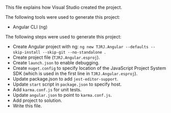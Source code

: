 This file explains how Visual Studio created the project.

The following tools were used to generate this project:
- Angular CLI (ng)

The following steps were used to generate this project:
- Create Angular project with ng: `ng new TJRJ.Angular --defaults --skip-install --skip-git --no-standalone `.
- Create project file (`TJRJ.Angular.esproj`).
- Create `launch.json` to enable debugging.
- Create `nuget.config` to specify location of the JavaScript Project System SDK (which is used in the first line in `TJRJ.Angular.esproj`).
- Update package.json to add `jest-editor-support`.
- Update `start` script in `package.json` to specify host.
- Add `karma.conf.js` for unit tests.
- Update `angular.json` to point to `karma.conf.js`.
- Add project to solution.
- Write this file.
